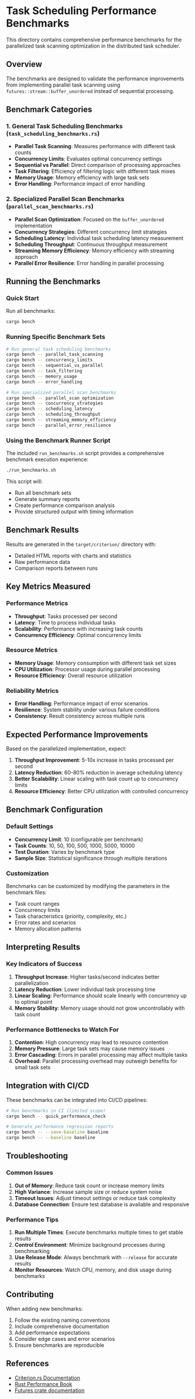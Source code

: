 # Task Scheduling Performance Benchmarks

This directory contains comprehensive performance benchmarks for the parallelized task scanning optimization in the distributed task scheduler.

## Overview

The benchmarks are designed to validate the performance improvements from implementing parallel task scanning using `futures::stream::buffer_unordered` instead of sequential processing.

## Benchmark Categories

### 1. General Task Scheduling Benchmarks (`task_scheduling_benchmarks.rs`)

- **Parallel Task Scanning**: Measures performance with different task counts
- **Concurrency Limits**: Evaluates optimal concurrency settings
- **Sequential vs Parallel**: Direct comparison of processing approaches
- **Task Filtering**: Efficiency of filtering logic with different task mixes
- **Memory Usage**: Memory efficiency with large task sets
- **Error Handling**: Performance impact of error handling

### 2. Specialized Parallel Scan Benchmarks (`parallel_scan_benchmarks.rs`)

- **Parallel Scan Optimization**: Focused on the `buffer_unordered` implementation
- **Concurrency Strategies**: Different concurrency limit strategies
- **Scheduling Latency**: Individual task scheduling latency measurement
- **Scheduling Throughput**: Continuous throughput measurement
- **Streaming Memory Efficiency**: Memory efficiency with streaming approach
- **Parallel Error Resilience**: Error handling in parallel processing

## Running the Benchmarks

### Quick Start

Run all benchmarks:

```bash
cargo bench
```

### Running Specific Benchmark Sets

```bash
# Run general task scheduling benchmarks
cargo bench -- parallel_task_scanning
cargo bench -- concurrency_limits
cargo bench -- sequential_vs_parallel
cargo bench -- task_filtering
cargo bench -- memory_usage
cargo bench -- error_handling

# Run specialized parallel scan benchmarks
cargo bench -- parallel_scan_optimization
cargo bench -- concurrency_strategies
cargo bench -- scheduling_latency
cargo bench -- scheduling_throughput
cargo bench -- streaming_memory_efficiency
cargo bench -- parallel_error_resilience
```

### Using the Benchmark Runner Script

The included `run_benchmarks.sh` script provides a comprehensive benchmark execution experience:

```bash
./run_benchmarks.sh
```

This script will:

- Run all benchmark sets
- Generate summary reports
- Create performance comparison analysis
- Provide structured output with timing information

## Benchmark Results

Results are generated in the `target/criterion/` directory with:

- Detailed HTML reports with charts and statistics
- Raw performance data
- Comparison reports between runs

## Key Metrics Measured

### Performance Metrics

- **Throughput**: Tasks processed per second
- **Latency**: Time to process individual tasks
- **Scalability**: Performance with increasing task counts
- **Concurrency Efficiency**: Optimal concurrency limits

### Resource Metrics

- **Memory Usage**: Memory consumption with different task set sizes
- **CPU Utilization**: Processor usage during parallel processing
- **Resource Efficiency**: Overall resource utilization

### Reliability Metrics

- **Error Handling**: Performance impact of error scenarios
- **Resilience**: System stability under various failure conditions
- **Consistency**: Result consistency across multiple runs

## Expected Performance Improvements

Based on the parallelized implementation, expect:

1. **Throughput Improvement**: 5-10x increase in tasks processed per second
2. **Latency Reduction**: 60-80% reduction in average scheduling latency
3. **Better Scalability**: Linear scaling with task count up to concurrency limits
4. **Resource Efficiency**: Better CPU utilization with controlled concurrency

## Benchmark Configuration

### Default Settings

- **Concurrency Limit**: 10 (configurable per benchmark)
- **Task Counts**: 10, 50, 100, 500, 1000, 5000, 10000
- **Test Duration**: Varies by benchmark type
- **Sample Size**: Statistical significance through multiple iterations

### Customization

Benchmarks can be customized by modifying the parameters in the benchmark files:

- Task count ranges
- Concurrency limits
- Task characteristics (priority, complexity, etc.)
- Error rates and scenarios
- Memory allocation patterns

## Interpreting Results

### Key Indicators of Success

1. **Throughput Increase**: Higher tasks/second indicates better parallelization
2. **Latency Reduction**: Lower individual task processing time
3. **Linear Scaling**: Performance should scale linearly with concurrency up to optimal point
4. **Memory Stability**: Memory usage should not grow uncontrollably with task count

### Performance Bottlenecks to Watch For

1. **Contention**: High concurrency may lead to resource contention
2. **Memory Pressure**: Large task sets may cause memory issues
3. **Error Cascading**: Errors in parallel processing may affect multiple tasks
4. **Overhead**: Parallel processing overhead may outweigh benefits for small task sets

## Integration with CI/CD

These benchmarks can be integrated into CI/CD pipelines:

```bash
# Run benchmarks in CI (limited scope)
cargo bench -- quick_performance_check

# Generate performance regression reports
cargo bench -- --save-baseline baseline
cargo bench -- --baseline baseline
```

## Troubleshooting

### Common Issues

1. **Out of Memory**: Reduce task count or increase memory limits
2. **High Variance**: Increase sample size or reduce system noise
3. **Timeout Issues**: Adjust timeout settings or reduce task complexity
4. **Database Connection**: Ensure test database is available and responsive

### Performance Tips

1. **Run Multiple Times**: Execute benchmarks multiple times to get stable results
2. **Control Environment**: Minimize background processes during benchmarking
3. **Use Release Mode**: Always benchmark with `--release` for accurate results
4. **Monitor Resources**: Watch CPU, memory, and disk usage during benchmarks

## Contributing

When adding new benchmarks:

1. Follow the existing naming conventions
2. Include comprehensive documentation
3. Add performance expectations
4. Consider edge cases and error scenarios
5. Ensure benchmarks are reproducible

## References

- [Criterion.rs Documentation](https://bheisler.github.io/criterion.rs/book/index.html)
- [Rust Performance Book](https://nnethercote.github.io/perf-book/)
- [Futures crate documentation](https://docs.rs/futures/latest/futures/)
